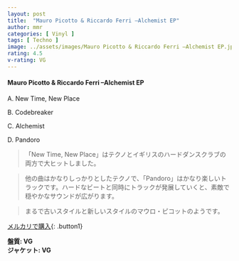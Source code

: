 ```yaml
---
layout: post
title:  "Mauro Picotto & Riccardo Ferri –Alchemist EP"
author: mmr
categories: [ Vinyl ]
tags: [ Techno ]
image: ../assets/images/Mauro Picotto & Riccardo Ferri –Alchemist EP.jpg
rating: 4.5
v-rating: VG
---
```


#### Mauro Picotto & Riccardo Ferri –Alchemist EP

A. New Time, New Place

B. Codebreaker

C. Alchemist

D. Pandoro

> 「New Time, New Place」はテクノとイギリスのハードダンスクラブの両方で大ヒットしました。

> 他の曲はかなりしっかりとしたテクノで、「Pandoro」はかなり楽しいトラックです。ハードなビートと同時にトラックが発展していくと、素敵で穏やかなサウンドが広がります。

> まるで古いスタイルと新しいスタイルのマウロ・ピコットのようです。

[メルカリで購入](https://jp.mercari.com/item/m43683328945){: .button1}

<div class="mt-4 mb-4 d-flex align-items-center">
<strong class="mr-1">盤質: VG</strong>
</div>
<div class="mt-4 mb-4 d-flex align-items-center">
<strong class="mr-1">ジャケット: VG</strong>
</div>
